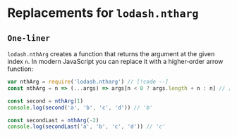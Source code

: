 # Replacements for `lodash.ntharg`

## `One-liner`

`lodash.nthArg` creates a function that returns the argument at the given index `n`.
In modern JavaScript you can replace it with a higher‑order arrow function:

```js
var nthArg = require('lodash.ntharg') // [!code --]
const nthArg = n => (...args) => args[n < 0 ? args.length + n : n] // [!code ++]

const second = nthArg(1)
console.log(second('a', 'b', 'c', 'd')) // 'b'

const secondLast = nthArg(-2)
console.log(secondLast('a', 'b', 'c', 'd')) // 'c'
```

